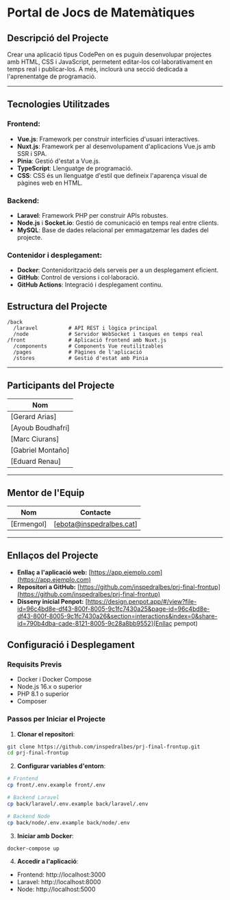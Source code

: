 # Portal de Jocs de Matemàtiques

## Descripció del Projecte
Crear una aplicació tipus CodePen on es puguin desenvolupar projectes amb HTML, CSS i JavaScript, permetent editar-los col·laborativament en temps real i publicar-los. A més, inclourà una secció dedicada a l'aprenentatge de programació.

---

## Tecnologies Utilitzades

### Frontend:
- **Vue.js**: Framework per construir interfícies d'usuari interactives.
- **Nuxt.js**: Framework per al desenvolupament d'aplicacions Vue.js amb SSR i SPA.
- **Pinia**: Gestió d'estat a Vue.js.
- **TypeScript**: Llenguatge de programació.
- **CSS**: CSS és un llenguatge d'estil que defineix l'aparença visual de pàgines web en HTML.

### Backend:
- **Laravel**: Framework PHP per construir APIs robustes.
- **Node.js** i **Socket.io**: Gestió de comunicació en temps real entre clients.
- **MySQL**: Base de dades relacional per emmagatzemar les dades del projecte.

### Contenidor i desplegament:
- **Docker**: Contenidorització dels serveis per a un desplegament eficient.
- **GitHub**: Control de versions i col·laboració.
- **GitHub Actions**: Integració i desplegament continu.

## Estructura del Projecte

```
/back
  /laravel          # API REST i lògica principal
  /node             # Servidor WebSocket i tasques en temps real
/front              # Aplicació frontend amb Nuxt.js
  /components       # Components Vue reutilitzables
  /pages            # Pàgines de l'aplicació
  /stores           # Gestió d'estat amb Pinia
```

---

## Participants del Projecte

| Nom              |
|------------------|
| [Gerard Arias]   |
| [Ayoub Boudhafri]|
| [Marc Ciurans]   |
| [Gabriel Montaño]|
| [Eduard Renau]   |

---

## Mentor de l'Equip

| Nom           | Contacte          |
|---------------|-------------------|
| [Ermengol]    | [ebota@inspedralbes.cat]  |

---

## Enllaços del Projecte

- **Enllaç a l'aplicació web:** [https://app.ejemplo.com](https://app.ejemplo.com)
- **Repositori a GitHub:** [https://github.com/inspedralbes/prj-final-frontup](https://github.com/inspedralbes/prj-final-frontup)
- **Disseny inicial Penpot:** [https://design.penpot.app/#/view?file-id=96c4bd8e-df43-800f-8005-9c1fc7430a25&page-id=96c4bd8e-df43-800f-8005-9c1fc7430a26&section=interactions&index=0&share-id=790b4dba-cade-8121-8005-9c28a8bb9552](Enllaç pempot)

## Configuració i Desplegament

### Requisits Previs
- Docker i Docker Compose
- Node.js 16.x o superior
- PHP 8.1 o superior
- Composer

### Passos per Iniciar el Projecte

1. **Clonar el repositori**:
```bash
git clone https://github.com/inspedralbes/prj-final-frontup.git
cd prj-final-frontup
```

2. **Configurar variables d'entorn**:
```bash
# Frontend
cp front/.env.example front/.env

# Backend Laravel
cp back/laravel/.env.example back/laravel/.env

# Backend Node
cp back/node/.env.example back/node/.env
```

3. **Iniciar amb Docker**:
```bash
docker-compose up 
```

4. **Accedir a l'aplicació**:
- Frontend: http://localhost:3000
- Laravel: http://localhost:8000
- Node: http://localhost:5000
